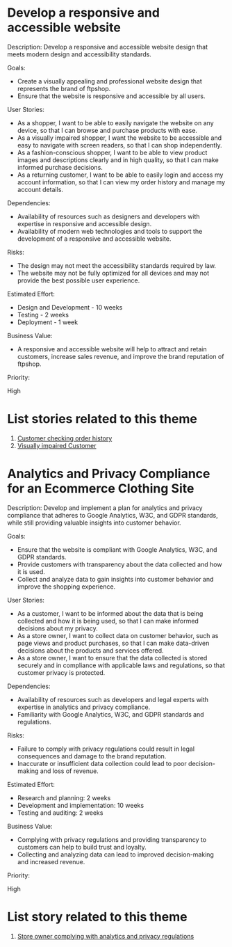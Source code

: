 <h1>Develop a responsive and accessible website</h1>

Description: Develop a responsive and accessible website design that meets modern design and accessibility standards.

Goals: 
  * Create a visually appealing and professional website design that represents the brand of ftpshop.
  * Ensure that the website is responsive and accessible by all users.

User Stories: 
 * As a shopper, I want to be able to easily navigate the website on any device, so that I can browse and purchase products with ease.
 * As a visually impaired shopper, I want the website to be accessible and easy to navigate with screen readers, so that I can shop independently.
 * As a fashion-conscious shopper, I want to be able to view product images and descriptions clearly and in high quality, so that I can make informed purchase decisions.
 * As a returning customer, I want to be able to easily login and access my account information, so that I can view my order history and manage my account details.

Dependencies: 
 * Availability of resources such as designers and developers with expertise in responsive and accessible design.
 * Availability of modern web technologies and tools to support the development of a responsive and accessible website.

Risks: 
 * The design may not meet the accessibility standards required by law.
 * The website may not be fully optimized for all devices and may not provide the best possible user experience.

Estimated Effort:
 * Design and Development - 10 weeks
 * Testing - 2 weeks
 * Deployment - 1 week

Business Value: 
 * A responsive and accessible website will help to attract and retain customers, increase sales revenue, and improve the brand reputation of ftpshop.


Priority:

High
# List stories related to this theme
1. [Customer checking order history](stories/order_history.md)
2. [Visually impaired Customer](stories/impaired_user.md)

<h1>Analytics and Privacy Compliance for an Ecommerce Clothing Site</h1>

Description: Develop and implement a plan for analytics and privacy compliance that adheres to Google Analytics, W3C, and GDPR standards, while still providing valuable insights into customer behavior.

Goals:
  * Ensure that the website is compliant with Google Analytics, W3C, and GDPR standards.
  * Provide customers with transparency about the data collected and how it is used.
  * Collect and analyze data to gain insights into customer behavior and improve the shopping experience.

User Stories:
  * As a customer, I want to be informed about the data that is being collected and how it is being used, so that I can make informed decisions about my privacy.
  * As a store owner, I want to collect data on customer behavior, such as page views and product purchases, so that I can make data-driven decisions about the products and services offered.
  * As a store owner, I want to ensure that the data collected is stored securely and in compliance with applicable laws and regulations, so that customer privacy is protected.

Dependencies:
  * Availability of resources such as developers and legal experts with expertise in analytics and privacy compliance.
  * Familiarity with Google Analytics, W3C, and GDPR standards and regulations.

Risks:
  * Failure to comply with privacy regulations could result in legal consequences and damage to the brand reputation.
  * Inaccurate or insufficient data collection could lead to poor decision-making and loss of revenue.

Estimated Effort:
  * Research and planning: 2 weeks
  * Development and implementation: 10 weeks
  * Testing and auditing: 2 weeks

Business Value: 
  * Complying with privacy regulations and providing transparency to customers can help to build trust and loyalty.
  * Collecting and analyzing data can lead to improved decision-making and increased revenue.

Priority:

High

# List story related to this theme
1. [Store owner complying with analytics and privacy regulations](stories/regulation_compliance.md)
